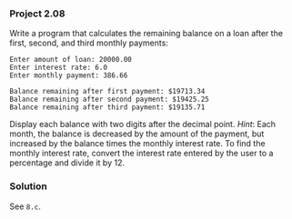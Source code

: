 ### Project 2.08
Write a program that calculates the remaining balance on a loan after the first,
second, and third monthly payments:

```
Enter amount of loan: 20000.00
Enter interest rate: 6.0
Enter monthly payment: 386.66

Balance remaining after first payment: $19713.34
Balance remaining after second payment: $19425.25
Balance remaining after third payment: $19135.71
```

Display each balance with two digits after the decimal point. *Hint*: Each
month, the balance is decreased by the amount of the payment, but increased by
the balance times the monthly interest rate. To find the monthly interest rate,
convert the interest rate entered by the user to a percentage and divide it by
12.

### Solution
See `8.c`.
